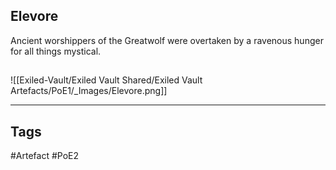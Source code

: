 ## Elevore
Ancient worshippers of the Greatwolf were overtaken by a ravenous hunger for all things mystical.
##
![[Exiled-Vault/Exiled Vault Shared/Exiled Vault Artefacts/PoE1/_Images/Elevore.png]]

---
## Tags
#Artefact
#PoE2